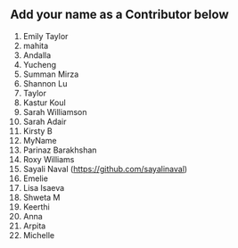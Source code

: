 
## Add your name as a Contributor below

1. Emily Taylor
1. mahita 
1. Andalla
1. Yucheng
1. Summan Mirza
1. Shannon Lu
1. Taylor
1. Kastur Koul
1. Sarah Williamson
1. Sarah Adair
1. Kirsty B 
1. MyName
1. Parinaz Barakhshan
1. Roxy Williams
1. Sayali Naval (https://github.com/sayalinaval) 
1. Emelie
1. Lisa Isaeva
1. Shweta M
1. Keerthi
1. Anna
1. Arpita
1. Michelle
